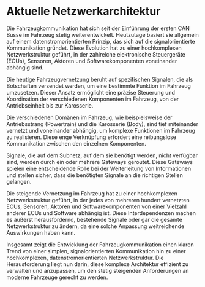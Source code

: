 # Aktuelle Netzwerkarchitektur

 Die Fahrzeugkommunikation hat sich seit der Einführung der ersten CAN Busse im Fahrzeug stetig weiterentwickelt. 
Heutzutage basiert sie allgemein auf einem datenstromorientierten Prinzip, das sich auf die signalorientierte 
Kommunikation gründet. Diese Evolution hat zu einer hochkomplexen Netzwerkstruktur geführt, in der zahlreiche 
elektronische Steuergeräte (ECUs), Sensoren, Aktoren und Softwarekomponenten voneinander abhängig sind.

 Die heutige Fahrzeugvernetzung beruht auf spezifischen Signalen, die als Botschaften versendet werden, um eine 
bestimmte Funktion im Fahrzeug umzusetzen. Dieser Ansatz ermöglicht eine präzise Steuerung und Koordination 
der verschiedenen Komponenten im Fahrzeug, von der Antriebseinheit bis zur Karosserie.

 Die verschiedenen Domänen im Fahrzeug, wie beispielsweise der Antriebsstrang (Powertrain) und die Karosserie 
(Body), sind tief miteinander vernetzt und voneinander abhängig, um komplexe Funktionen im Fahrzeug zu 
realisieren. Diese enge Verknüpfung erfordert eine reibungslose Kommunikation zwischen den einzelnen 
Komponenten.

 Signale, die auf dem Subnetz, auf dem sie benötigt werden, nicht verfügbar sind, werden durch ein oder mehrere 
Gateways geroutet. Diese Gateways spielen eine entscheidende Rolle bei der Weiterleitung von Informationen und 
stellen sicher, dass die benötigten Signale an die richtigen Stellen gelangen.

 Die steigende Vernetzung im Fahrzeug hat zu einer hochkomplexen Netzwerkstruktur geführt, in der jedes von 
mehreren hundert vernetzten ECUs, Sensoren, Aktoren und Softwarekomponenten von einer Vielzahl anderer ECUs 
und Software abhängig ist. Diese Interdependenzen machen es äußerst herausfordernd, bestehende Signale oder 
gar die gesamte Netzwerkstruktur zu ändern, da eine solche Anpassung weitreichende Auswirkungen haben kann.

 Insgesamt zeigt die Entwicklung der Fahrzeugkommunikation einen klaren Trend von einer simplen, 
signalorientierten Kommunikation hin zu einer hochkomplexen, datenstromorientierten Netzwerkstruktur. Die 
Herausforderung liegt nun darin, diese komplexe Architektur effizient zu verwalten und anzupassen, um den stetig 
steigenden Anforderungen an moderne Fahrzeuge gerecht zu werden.